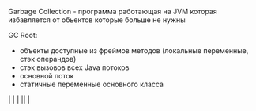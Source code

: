 Garbage Collection - программа работающая на JVM которая избавляется от обьектов которые больше не нужны

GC Root:

- объекты доступные из фреймов методов (локальные переменные, стэк операндов)
- стэк вызовов всех Java потоков
- основной поток
- статичные переменные основного класса

| | |
|| |
